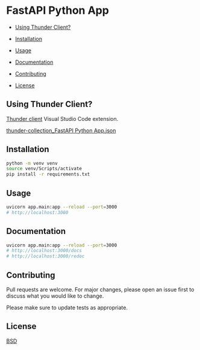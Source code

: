# FastAPI Python App



* [Using Thunder Client?](#thunder-client)

* [Installation](#installation)

* [Usage](#usage)

* [Documentation](#docs)

* [Contributing](#contributing)

* [License](#license)

<a name="thunder-client"></a>
## Using Thunder Client?

[Thunder client](https://www.thunderclient.com/) Visual Studio Code extension.

[thunder-collection_FastAPI Python App.json](https://github.com/kkamara/fastapi-python-app/blob/main/thunder-collection_FastAPI%20Python%20App.json)

## Installation

```bash
python -m venv venv
source venv/Scripts/activate
pip install -r requirements.txt
```

## Usage

```bash
uvicorn app.main:app --reload --port=3000
# http://localhost:3000
```

<a name="docs"></a>
## Documentation

```bash
uvicorn app.main:app --reload --port=3000
# http://localhost:3000/docs
# http://localhost:3000/redoc
```

## Contributing
Pull requests are welcome. For major changes, please open an issue first to discuss what you would like to change.

Please make sure to update tests as appropriate.

## License
[BSD](https://opensource.org/licenses/BSD-3-Clause)
